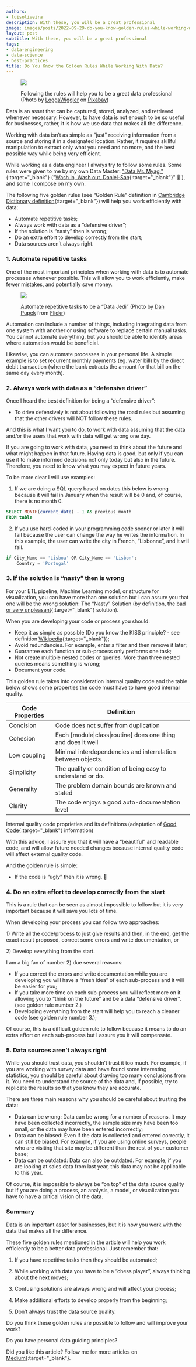 ```yaml
---
authors:
- luisoliveira
description: With these, you will be a great professional
image: images/posts/2022-09-29-do-you-know-golden-rules-while-working-with-data/cover.jpg
layout: post
subtitle: With these, you will be a great professional
tags:
- data-engineering
- data-science
- best-practices
title: Do You Know the Golden Rules While Working With Data?
---
```


<figure>
<img src="/images/posts/2022-09-29-do-you-know-golden-rules-while-working-with-data/image1.png"  />
<figcaption><p>Following the rules will help you to be a great data professional (Photo by <a href="https://pixabay.com/users/loggawiggler-15/"><u>LoggaWiggler</u></a> on <a href="https://pixabay.com/"><u>Pixabay</u></a>)</p></figcaption>
</figure>

Data is an asset that can be captured, stored, analyzed, and retrieved whenever necessary. However, to have data is not enough to be so useful for businesses, rather, it is how we use data that makes all the difference.

Working with data isn’t as simple as "just" receiving information from a source and storing it in a designated location. Rather, it requires skillful manipulation to extract only what you need and no more, and the best possible way while being very efficient.

While working as a data engineer I always try to follow some rules. Some rules were given to me by my own Data Master: ["Data Mr. Myagi"](https://www.linkedin.com/in/guillermo-franco-garcia/){:target="_blank"} ("[Wash in, Wash out, Daniel-San](https://www.imdb.com/title/tt0087538/){:target="_blank"}" 🥋 ), and some I compose on my own.

The following five golden rules (see “Golden Rule” definition in [Cambridge Dictionary definition](https://dictionary.cambridge.org/dictionary/english/golden-rule){:target="_blank"}) will help you work efficiently with data:

-   Automate repetitive tasks;
-   Always work with data as a “defensive driver”;
-   If the solution is “nasty” then is wrong;
-   Do an extra effort to develop correctly from the start;
-   Data sources aren’t always right.



### 1. Automate repetitive tasks

One of the most important principles when working with data is to automate processes whenever possible. This will allow you to work efficiently, make fewer mistakes, and potentially save money.

<figure>
<img src="/images/posts/2022-09-29-do-you-know-golden-rules-while-working-with-data/image2.jpg"  />
<figcaption><p>Automate repetitive tasks to be a “Data Jedi” (Photo by <a href="https://www.flickr.com/photos/danandkir/"><u>Dan Pupek</u></a> from <a href="https://www.flickr.com/"><u>Flickr</u></a>)</p></figcaption>
</figure>

Automation can include a number of things, including integrating data from one system with another or using software to replace certain manual tasks. You cannot automate everything, but you should be able to identify areas where automation would be beneficial.

Likewise, you can automate processes in your personal life. A simple example is to set recurrent monthly payments (eg. water bill) by the direct debit transaction (where the bank extracts the amount for that bill on the same day every month).

### 2. Always work with data as a “defensive driver”

Once I heard the best definition for being a “defensive driver”:

-   To drive defensively is not about following the road rules but assuming that the other drivers will NOT follow these rules.



And this is what I want you to do, to work with data assuming that the data and/or the users that work with data will get wrong one day.

If you are going to work with data, you need to think about the future and what might happen in that future. Having data is good, but only if you can use it to make informed decisions not only today but also in the future. Therefore, you need to know what you may expect in future years.

To be more clear I will use examples:

1) If we are doing a SQL query based on dates this below is wrong because it will fail in January when the result will be 0 and, of course, there is no month 0.

```sql
SELECT MONTH(current_date) - 1 AS previous_month
FROM table
```

2) If you use hard-coded in your programming code sooner or later it will fail because the user can change the way he writes the information. In this example, the user can write the city in French, “Lisbonne”, and it will fail.

```python
if City_Name == 'Lisboa' OR City_Name == 'Lisbon':
    Country = 'Portugal'
```

### 3. If the solution is “nasty” then is wrong

For your ETL pipeline, Machine Learning model, or structure for visualization, you can have more than one solution but I can assure you that one will be the wrong solution: The “Nasty” Solution (by definition, the [bad or very unpleasant](https://dictionary.cambridge.org/dictionary/english/nasty#:~:text=bad%20or%20very%20unpleasant%3A){:target="_blank"} solution).

When you are developing your code or process you should:

-   Keep it as simple as possible (Do you know the KISS principle? - see definition [Wikipedia](https://en.wikipedia.org/wiki/KISS_principle){:target="_blank"});
-   Avoid redundancies. For example, enter a filter and then remove it later;
-   Guarantee each function or sub-process only performs one task;
-   Not create multiple nested codes or queries. More than three nested queries means something is wrong;
-   Document your code.



This golden rule takes into consideration internal quality code and the table below shows some properties the code must have to have good internal quality.

| **Code Properties** | **Definition**                                                  |
|---------------------|-----------------------------------------------------------------|
| Concision           | Code does not suffer from duplication                           |
| Cohesion            | Each \[module\|class\|routine\] does one thing and does it well |
| Low coupling        | Minimal interdependencies and interrelation between objects.    |
| Simplicity          | The quality or condition of being easy to understand or do.     |
| Generality          | The problem domain bounds are known and stated                  |
| Clarity             | The code enjoys a good auto-documentation level                 |

Internal quality code proprieties and its definitions (adaptation of [Good Code](https://wiki.c2.com/?GoodCode){:target="_blank"} information)

With this advice, I assure you that it will have a “beautiful” and readable code, and will allow future needed changes because internal quality code will affect external quality code.

And the golden rule is simple:

- If the code is “ugly” then it is wrong. 🙂

### 4. Do an extra effort to develop correctly from the start

This is a rule that can be seen as almost impossible to follow but it is very important because it will save you lots of time.

When developing your process you can follow two approaches:

1\) Write all the code/process to just give results and then, in the end, get the exact result proposed, correct some errors and write documentation, or

2\) Develop everything from the start.

I am a big fan of number 2) due several reasons:

-   If you correct the errors and write documentation while you are developing you will have a “fresh idea” of each sub-process and it will be easier for you;
-   If you take more time on each sub-process you will reflect more on it allowing you to “think on the future” and be a data “defensive driver”. (see golden rule number 2.)
-   Developing everything from the start will help you to reach a cleaner code (see golden rule number 3.);



Of course, this is a difficult golden rule to follow because it means to do an extra effort on each sub-process but I assure you it will compensate.

### 5. Data sources aren’t always right

While you should trust data, you shouldn’t trust it too much. For example, if you are working with survey data and have found some interesting statistics, you should be careful about drawing too many conclusions from it. You need to understand the source of the data and, if possible, try to replicate the results so that you know they are accurate.

There are three main reasons why you should be careful about trusting the data:

-   Data can be wrong: Data can be wrong for a number of reasons. It may have been collected incorrectly, the sample size may have been too small, or the data may have been entered incorrectly;
-   Data can be biased: Even if the data is collected and entered correctly, it can still be biased. For example, if you are using online surveys, people who are visiting that site may be different than the rest of your customer base;
-   Data can be outdated: Data can also be outdated. For example, if you are looking at sales data from last year, this data may not be applicable to this year.



Of course, it is impossible to always be “on top” of the data source quality but if you are doing a process, an analysis, a model, or visualization you have to have a critical vision of the data.


### **Summary**

Data is an important asset for businesses, but it is how you work with the data that makes all the difference.

These five golden rules mentioned in the article will help you work efficiently to be a better data professional. Just remember that:

1.  If you have repetitive tasks then they should be automated;

2.  While working with data you have to be a “chess player”, always thinking about the next moves;

3.  Confusing solutions are always wrong and will affect your process;

4.  Make additional efforts to develop properly from the beginning;

5.  Don’t always trust the data source quality.

Do you think these golden rules are possible to follow and will improve your work?

Do you have personal data guiding principles?

Did you like this article? Follow me for more articles on [Medium](https://medium.com/@lgsoliveira){:target="_blank"}.